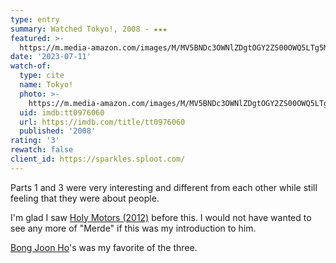 ```yaml
---
type: entry
summary: Watched Tokyo!, 2008 - ★★★
featured: >-
  https://m.media-amazon.com/images/M/MV5BNDc3OWNlZDgtOGY2ZS00OWQ5LTg5M2EtMjEyMWIwOWI5Mjk0XkEyXkFqcGdeQXVyMTk5MjAyMjM@._V1_SX300.jpg
date: '2023-07-11'
watch-of:
  type: cite
  name: Tokyo!
  photo: >-
    https://m.media-amazon.com/images/M/MV5BNDc3OWNlZDgtOGY2ZS00OWQ5LTg5M2EtMjEyMWIwOWI5Mjk0XkEyXkFqcGdeQXVyMTk5MjAyMjM@._V1_SX300.jpg
  uid: imdb:tt0976060
  url: https://imdb.com/title/tt0976060
  published: '2008'
rating: '3'
rewatch: false
client_id: https://sparkles.sploot.com/
---
```

Parts 1 and 3 were very interesting and different from each other while still feeling that they were about people.

I'm glad I saw [Holy Motors (2012)](/watched/1679431369-holy-motors-2012) before this. I would not have wanted to see any more of "Merde" if this was my introduction to him.

[Bong Joon Ho](https://imdb.com/name/nm0094435/)'s was my favorite of the three.
